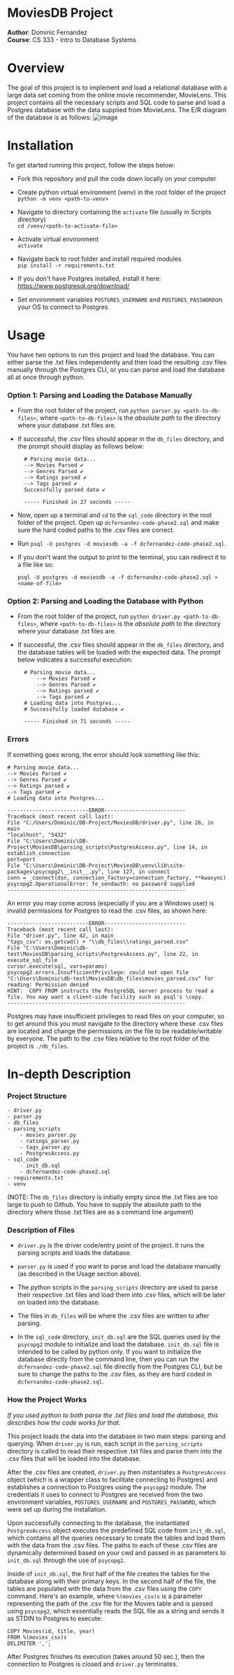 # MoviesDB Project 
**Author**: Dominic Fernandez  
**Course**: CS 333 - Intro to Database Systems

# Overview
The goal of this project is to implement and load a relational database with a large data set coming from the 
online movie recommender, MovieLens. This project contains all the necessary scripts and SQL code to 
parse and load a Postgres database with the data supplied from MovieLens. The E/R diagram of the database is as follows:
![image](https://user-images.githubusercontent.com/54515508/138371685-dff07431-474a-4f4c-8221-596f3640d1fc.png)


# Installation
To get started running this project, follow the steps below:

- Fork this repository and pull the code down locally on your computer


- Create python virtual environment (venv) in the root folder of the project  
    `python -m venv <path-to-venv>`
  

- Navigate to directory containing the `activate` file (usually in Scripts directory)  
    `cd /venv/<path-to-activate-file>`  
  

- Activate virtual environment  
    `activate`
  

- Navigate back to root folder and install required modules  
    `pip install -r requirements.txt`
  

- If you don't have Postgres installed, install it here: https://www.postgresql.org/download/
  

- Set environment variables `POSTGRES_USERNAME` and `POSTGRES_PASSWORD`on your OS to connect to Postgres

# Usage

You have two options to run this project and load the database. You can either parse the .txt files independently and then 
load the resulting .csv files manually through the Postgres CLI, or you can parse and load the database all at once through python.

### Option 1: Parsing and Loading the Database Manually
- From the root folder of the project, run `python parser.py <path-to-db-files>`, where `<path-to-db-files>` is the _absolute path_ to the directory where your database .txt files are.


- If successful, the .csv files should appear in the `db_files` directory, and the prompt should display as follows below:

        # Parsing movie data...
        --> Movies Parsed ✔
        --> Genres Parsed ✔
        --> Ratings parsed ✔
        --> Tags parsed ✔
        Successfully parsed data ✔
        
        ----- Finished in 27 seconds -----

- Now, open up a terminal and `cd` to the `sql_code` directory in the root folder of the project. Open up `dcfernandez-code-phase2.sql`
and make sure the hard coded paths to the .csv files are correct. 


- Run `psql -U postgres -d moviesdb -a -f dcfernandez-code-phase2.sql`. 
  

- If you don't want the output to print to the terminal, you can redirect it to a file like so: 

    `psql -U postgres -d moviesdb -a -f dcfernandez-code-phase2.sql > <name-of-file>`

### Option 2: Parsing and Loading the Database with Python
- From the root folder of the project, run `python driver.py <path-to-db-files>`, where `<path-to-db-files>` is the _absolute path_ to the directory where your database .txt files are.

- If successful, the .csv files should appear in the `db_files` directory, and the database tables will be loaded 
with the expected data. The prompt below indicates a successful execution:

        # Parsing movie data...
            --> Movies Parsed ✔
            --> Genres Parsed ✔
            --> Ratings parsed ✔
            --> Tags parsed ✔
        # Loading data into Postgres...
        # Successfully loaded database ✔
        
        ----- Finished in 71 seconds -----

### Errors
If something goes wrong, the error should look something like this:  

    # Parsing movie data...
    --> Movies Parsed ✔
    --> Genres Parsed ✔
    --> Ratings parsed ✔
    --> Tags parsed ✔
    # Loading data into Postgres...
    
    --------------------------ERROR--------------------------
    Traceback (most recent call last):
    File "C:/Users/Dominic/DB-Project/MoviesDB/driver.py", line 26, in main
    "localhost", "5432"
    File "C:\Users\Dominic\DB-Project\MoviesDB\parsing_scripts\PostgresAccess.py", line 14, in establish_connection
    port=port
    File "C:\Users\Dominic\DB-Project\MoviesDB\venv\lib\site-packages\psycopg2\__init__.py", line 127, in connect
    conn = _connect(dsn, connection_factory=connection_factory, **kwasync)
    psycopg2.OperationalError: fe_sendauth: no password supplied
    ---------------------------------------------------------

An error you may come across (especially if you are a Windows user) is invalid permissions for Postgres to read the .csv files, as
shown here:

    --------------------------ERROR--------------------------
    Traceback (most recent call last):
    File "driver.py", line 42, in main
    "tags_csv": os.getcwd() + "\\db_files\\ratings_parsed.csv"
    File "C:\Users\Dominic\db-test\MoviesDB\parsing_scripts\PostgresAccess.py", line 22, in execute_sql_file
    cursor.execute(sql, vars=params)
    psycopg2.errors.InsufficientPrivilege: could not open file "C:\Users\Dominic\db-test\MoviesDB\db_files\movies_parsed.csv" for reading: Permission denied
    HINT:  COPY FROM instructs the PostgreSQL server process to read a file. You may want a client-side facility such as psql's \copy.
    ---------------------------------------------------------

Postgres may have insufficient privileges to read files on your computer, so to get around this you must navigate
to the directory where these .csv files are located and change the permissions on the file to be readable/writable by everyone.
The path to the .csv files relative to the root folder of the project is `./db_files`.

# In-depth Description
### Project Structure
    
    - driver.py
    - parser.py
    - db_files
    - parsing_scripts
        - movies_parser.py
        - ratings_parser.py
        - tags_parser.py
        - PostgresAccess.py
    - sql_code 
        - init_db.sql
        - dcfernandez-code-phase2.sql
    - requirements.txt
    - venv

(NOTE: The `db_files` directory is initially empty since the .txt files are too large to push to Github. You have to supply the absolute path 
to the directory where those .txt files are as a command line argument)

### Description of Files

- `driver.py` is the driver code/entry point of the project. It runs the parsing scripts and loads the database. 


- `parser.py` is used if you want to parse and load the database manually (as described in the Usage section above).


- The python scripts in the `parsing_scripts` directory are used to parse their respective .txt files and load them into .csv files, which will be later on 
loaded into the database.  


- The files in `db_files` will be where the .csv files are written to after parsing.  


- In the `sql_code` directory, `init_db.sql` are the SQL queries used by the `psycopg2` module to initialize and load the database. `init_db.sql` file is intended to be called by python only. If you want to initialize the database directly from the command line, 
then you can run the `dcfernandez-code-phase2.sql` file directly from the Postgres CLI, but be sure to change the paths to the .csv files, as they are hard coded in `dcfernandez-code-phase2.sql`.

### How the Project Works
_If you used python to both parse the .txt files and load the database, this describes how the code works for that._

This project loads the data into the database in two main steps: parsing and querying.  When `driver.py` 
is run, each script in the `parsing_scripts` directory is called to read their respective .txt files
and parse them into the .csv files that will be loaded into the database.  

After the .csv files are created, `driver.py` then instantiates a `PostgresAccess` object (which is a wrapper class to facilitate connecting to Postgres) and establishes a connection to Postgres using the `psycopg2` module.
The credentials it uses to connect to Postgres are received from the two environment variables, `POSTGRES_USERNAME` and `POSTGRES_PASSWORD`, which were set up 
during the installation. 

Upon successfully connecting to the database, the instantiated `PostgresAccess` object executes the predefined SQL code from 
`init_db.sql`, which contains all the queries necessary to create the tables and load them with the data from 
the .csv files. The paths to each of these .csv files are dynamically determined based on your cwd and passed in as parameters 
to `init_db.sql` through the use of `psycopg2`.  

Inside of `init_db.sql`, the first half of the file creates the tables for the database along with their primary keys.
In the second half of the file, the tables are populated with the data from the .csv files using the `COPY` command. Here's an example, where 
`%(movies_csv)s` is a parameter representing the path of the .csv file for the Movies table and is passed using `psycopg2`, which essentially reads 
the SQL file as a string and sends it as STDIN to Postgres to execute:

    COPY Movies(id, title, year)
    FROM %(movies_csv)s
    DELIMITER ',';

After Postgres finishes its execution (takes around 50 sec.), then the connection to Postgres is closed and 
`driver.py` terminates.  
